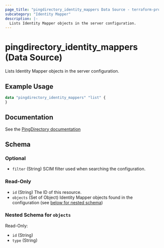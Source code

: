 ```yaml
---
page_title: "pingdirectory_identity_mappers Data Source - terraform-provider-pingdirectory"
subcategory: "Identity Mapper"
description: |-
  Lists Identity Mapper objects in the server configuration.
---
```


# pingdirectory_identity_mappers (Data Source)

Lists Identity Mapper objects in the server configuration.

## Example Usage

```terraform
data "pingdirectory_identity_mappers" "list" {
}
```

## Documentation
See the [PingDirectory documentation](https://docs.pingidentity.com/r/en-us/pingdirectory-93/pd_cs_config_identity_mapper)

<!-- schema generated by tfplugindocs -->
## Schema

### Optional

- `filter` (String) SCIM filter used when searching the configuration.

### Read-Only

- `id` (String) The ID of this resource.
- `objects` (Set of Object) Identity Mapper objects found in the configuration (see [below for nested schema](#nestedatt--objects))

<a id="nestedatt--objects"></a>
### Nested Schema for `objects`

Read-Only:

- `id` (String)
- `type` (String)

